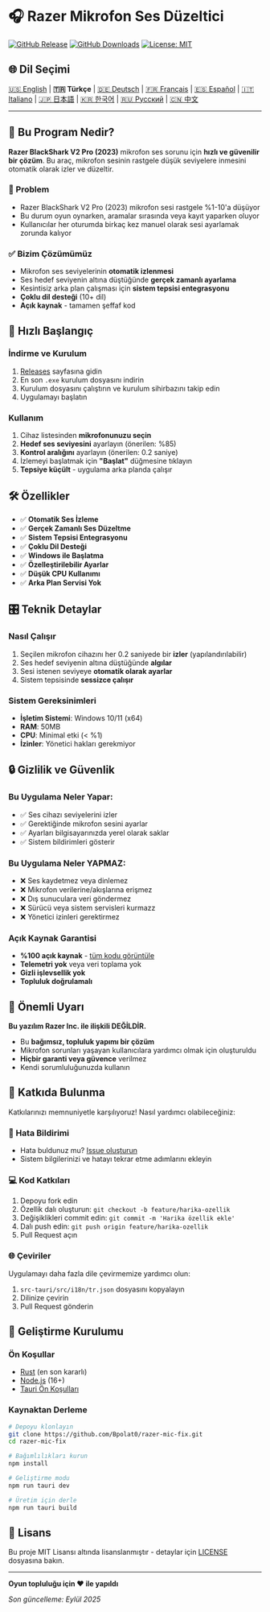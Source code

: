 # 🎧 Razer Mikrofon Ses Düzeltici

[![GitHub Release](https://img.shields.io/github/v/release/Bpolat0/razer-mic-fix)](https://github.com/Bpolat0/razer-mic-fix/releases)
[![GitHub Downloads](https://img.shields.io/github/downloads/Bpolat0/razer-mic-fix/total)](https://github.com/Bpolat0/razer-mic-fix/releases)
[![License: MIT](https://img.shields.io/badge/License-MIT-yellow.svg)](https://opensource.org/licenses/MIT)

## 🌐 Dil Seçimi

[🇺🇸 English](../README.md) | **🇹🇷 Türkçe** | [🇩🇪 Deutsch](./README_de.md) | [🇫🇷 Français](./README_fr.md) | [🇪🇸 Español](./README_es.md) | [🇮🇹 Italiano](./README_it.md) | [🇯🇵 日本語](./README_ja.md) | [🇰🇷 한국어](./README_ko.md) | [🇷🇺 Русский](./README_ru.md) | [🇨🇳 中文](./README_zh.md)

---

## 🎯 Bu Program Nedir?

**Razer BlackShark V2 Pro (2023)** mikrofon ses sorunu için **hızlı ve güvenilir bir çözüm**. Bu araç, mikrofon sesinin rastgele düşük seviyelere inmesini otomatik olarak izler ve düzeltir.

### 🔧 Problem
- Razer BlackShark V2 Pro (2023) mikrofon sesi rastgele %1-10'a düşüyor
- Bu durum oyun oynarken, aramalar sırasında veya kayıt yaparken oluyor
- Kullanıcılar her oturumda birkaç kez manuel olarak sesi ayarlamak zorunda kalıyor

### ✅ Bizim Çözümümüz
- Mikrofon ses seviyelerinin **otomatik izlenmesi**
- Ses hedef seviyenin altına düştüğünde **gerçek zamanlı ayarlama**
- Kesintisiz arka plan çalışması için **sistem tepsisi entegrasyonu**
- **Çoklu dil desteği** (10+ dil)
- **Açık kaynak** - tamamen şeffaf kod

## 🚀 Hızlı Başlangıç

### İndirme ve Kurulum
1. [Releases](https://github.com/Bpolat0/razer-mic-fix/releases) sayfasına gidin
2. En son `.exe` kurulum dosyasını indirin
3. Kurulum dosyasını çalıştırın ve kurulum sihirbazını takip edin
4. Uygulamayı başlatın

### Kullanım
1. Cihaz listesinden **mikrofonunuzu seçin**
2. **Hedef ses seviyesini** ayarlayın (önerilen: %85)
3. **Kontrol aralığını** ayarlayın (önerilen: 0.2 saniye)
4. İzlemeyi başlatmak için **"Başlat"** düğmesine tıklayın
5. **Tepsiye küçült** - uygulama arka planda çalışır

## 🛠️ Özellikler

- ✅ **Otomatik Ses İzleme**
- ✅ **Gerçek Zamanlı Ses Düzeltme**
- ✅ **Sistem Tepsisi Entegrasyonu**
- ✅ **Çoklu Dil Desteği**
- ✅ **Windows ile Başlatma**
- ✅ **Özelleştirilebilir Ayarlar**
- ✅ **Düşük CPU Kullanımı**
- ✅ **Arka Plan Servisi Yok**

## 🎛️ Teknik Detaylar

### Nasıl Çalışır
1. Seçilen mikrofon cihazını her 0.2 saniyede bir **izler** (yapılandırılabilir)
2. Ses hedef seviyenin altına düştüğünde **algılar**
3. Sesi istenen seviyeye **otomatik olarak ayarlar**
4. Sistem tepsisinde **sessizce çalışır**

### Sistem Gereksinimleri
- **İşletim Sistemi**: Windows 10/11 (x64)
- **RAM**: 50MB
- **CPU**: Minimal etki (< %1)
- **İzinler**: Yönetici hakları gerekmiyor

## 🔒 Gizlilik ve Güvenlik

### Bu Uygulama Neler Yapar:
- ✅ Ses cihazı seviyelerini izler
- ✅ Gerektiğinde mikrofon sesini ayarlar
- ✅ Ayarları bilgisayarınızda yerel olarak saklar
- ✅ Sistem bildirimleri gösterir

### Bu Uygulama Neler YAPMAZ:
- ❌ Ses kaydetmez veya dinlemez
- ❌ Mikrofon verilerine/akışlarına erişmez
- ❌ Dış sunuculara veri göndermez
- ❌ Sürücü veya sistem servisleri kurmazz
- ❌ Yönetici izinleri gerektirmez

### Açık Kaynak Garantisi
- **%100 açık kaynak** - [tüm kodu görüntüle](https://github.com/Bpolat0/razer-mic-fix)
- **Telemetri yok** veya veri toplama yok
- **Gizli işlevsellik yok**
- **Topluluk doğrulamalı**

## 🚨 Önemli Uyarı

**Bu yazılım Razer Inc. ile ilişkili DEĞİLDİR.**

- Bu **bağımsız, topluluk yapımı bir çözüm**
- Mikrofon sorunları yaşayan kullanıcılara yardımcı olmak için oluşturuldu
- **Hiçbir garanti veya güvence** verilmez
- Kendi sorumluluğunuzda kullanın

## 🤝 Katkıda Bulunma

Katkılarınızı memnuniyetle karşılıyoruz! Nasıl yardımcı olabileceğiniz:

### 🐛 Hata Bildirimi
- Hata buldunuz mu? [Issue oluşturun](https://github.com/Bpolat0/razer-mic-fix/issues)
- Sistem bilgilerinizi ve hatayı tekrar etme adımlarını ekleyin

### 💻 Kod Katkıları
1. Depoyu fork edin
2. Özellik dalı oluşturun: `git checkout -b feature/harika-ozellik`
3. Değişiklikleri commit edin: `git commit -m 'Harika özellik ekle'`
4. Dalı push edin: `git push origin feature/harika-ozellik`
5. Pull Request açın

### 🌐 Çeviriler
Uygulamayı daha fazla dile çevirmemize yardımcı olun:
1. `src-tauri/src/i18n/tr.json` dosyasını kopyalayın
2. Dilinize çevirin
3. Pull Request gönderin

## 🔨 Geliştirme Kurulumu

### Ön Koşullar
- [Rust](https://rustup.rs/) (en son kararlı)
- [Node.js](https://nodejs.org/) (16+)
- [Tauri Ön Koşulları](https://tauri.app/v1/guides/getting-started/prerequisites)

### Kaynaktan Derleme
```bash
# Depoyu klonlayın
git clone https://github.com/Bpolat0/razer-mic-fix.git
cd razer-mic-fix

# Bağımlılıkları kurun
npm install

# Geliştirme modu
npm run tauri dev

# Üretim için derle
npm run tauri build
```

## 📄 Lisans

Bu proje MIT Lisansı altında lisanslanmıştır - detaylar için [LICENSE](../LICENSE) dosyasına bakın.

---

**Oyun topluluğu için ❤️ ile yapıldı**

*Son güncelleme: Eylül 2025*
